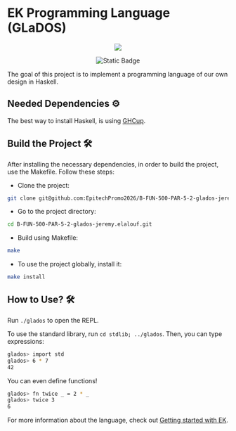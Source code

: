 # EK Programming Language (GLaDOS)

<div align="center">
    <img src="https://static.wikia.nocookie.net/epicpixelbattles/images/5/5f/400px-GLaDOS_P2.png/revision/latest?cb=20191127181958">

![Static Badge](https://img.shields.io/badge/EK-programming_language-blue)

</div>
The goal of this project is to implement a programming language of our own design in Haskell.

## Needed Dependencies ⚙️

The best way to install Haskell, is using [GHCup](https://www.haskell.org/ghcup/).

## Build the Project 🛠️

After installing the necessary dependencies, in order to build the project, use the Makefile. Follow these steps:

- Clone the project:

```sh
git clone git@github.com:EpitechPromo2026/B-FUN-500-PAR-5-2-glados-jeremy.elalouf.git
```

- Go to the project directory:

```sh
cd B-FUN-500-PAR-5-2-glados-jeremy.elalouf.git
```

- Build using Makefile:

```sh
make
```

- To use the project globally, install it:

```sh
make install
```

## How to Use? 🛠️

Run `./glados` to open the REPL.

To use the standard library, run `cd stdlib; ../glados`. Then, you can type expressions:

```sh
glados> import std
glados> 6 * 7
42
```

You can even define functions!

```sh
glados> fn twice _ = 2 * _
glados> twice 3
6
```

For more information about the language, check out [Getting started with EK](https://github.com/EpitechPromo2026/B-FUN-500-PAR-5-2-glados-jeremy.elalouf/wiki/Getting-Started-with-EK).
